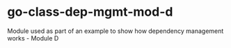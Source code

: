 # go-class-dep-mgmt-mod-d
Module used as part of an example to show how dependency management works - Module D
